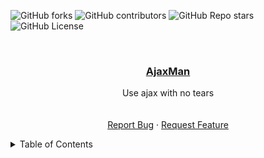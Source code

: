 <div id="top"></div>


<!-- PROJECT SHIELDS -->
![GitHub forks](https://img.shields.io/github/forks/mehanalavimajd/ajaxman?logo=ajaxman&style=for-the-badge)
![GitHub contributors](https://img.shields.io/github/contributors/mehanalavimajd/ajaxman?style=for-the-badge)
![GitHub Repo stars](https://img.shields.io/github/stars/mehanalavimajd/ajaxman?color=yellow&style=for-the-badge)
![GitHub License](https://img.shields.io/github/license/mehanalavimajd/ajaxman?style=for-the-badge)

<!-- PROJECT LOGO -->
<br />
<div align="center">
  <a href="https://github.com/mehanalavimajd/ajaxman">
      <h3 align="center">AjaxMan</h3>
  </a>

  <p align="center">
    Use ajax with no tears
    <br />
    <br />
    <br />
    <a href="https://github.com/mehanalavimajd/ajaxman/issues">Report Bug</a>
    ·
    <a href="https://github.com/mehanalavimajd/ajaxman/issues">Request Feature</a>
  </p>
</div>

<!-- TABLE OF CONTENTS -->
<details>
  <summary>Table of Contents</summary>
  <ol>
    <li>
      <a href="#about-the-project">About The Project</a>
    </li>
    <li><a href="#installation">Installation</a></li></li>
    <li><a href="#usage">Usage</a></li>
    <li><a href="#contributing">Contributing</a></li>
    <li><a href="#license">License</a></li>
    <li><a href="#contact">Contact</a></li>
  </ol>
</details>
